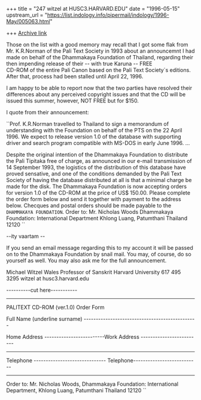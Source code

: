+++
title = "247 witzel at HUSC3.HARVARD.EDU"
date = "1996-05-15"
upstream_url = "https://list.indology.info/pipermail/indology/1996-May/005063.html"

+++
[Archive link](https://list.indology.info/pipermail/indology/1996-May/005063.html)



Those on the list with a good memory may recall that I got some flak from 
Mr. K.R.Norman of the Pali Text Society in 1993 about an announcemnt I 
had made on behalf of the Dhammakaya Foundation of Thailand, regarding 
their then impending release of their -- with true Karuna --  FREE  
CD-ROM of the entire Pali Canon based on the Pali Text Society`s 
editions. After that,  process had been stalled until  April 22, 1996.

I am happy to be able to report now that the two parties have resolved 
their differences about any perceived copyright issues and that the CD 
will be issued this summer, however, NOT FREE  but for $150. 

I quote from their announcement:


``Prof. K.R.Norman travelled to Thailand to sign a memorandum of 
understanding with the Foundation on behalf of the PTS on the 22 April 
1996. 
We expect to release version 1.0 of the database  with supporting driver 
and search program compatible with MS-DOS in early June 1996. ...

Despite the original intention of the Dhammakaya Foundation to distribute 
the Pali Tipitaka free of charge, as announced in our e-mail transmission 
of 14 September 1993, the logistics of the distribution of this database 
have proved sensative, and one of the conditions demanded by the Pali 
Text Society of having the database distributed at all is that a minimal 
charge be made for the disk.
The Dhammakaya Foundation is now accepting orders for version 1.0 of the 
CD-ROM at the price of US$ 150.00. Please complete the order form below 
and send it together with payment to the address below. Checques and 
postal orders should be made payable to the ``DHAMMAKAYA FOUNDATION``.
Order to:
Mr. Nicholas Woods
Dhammakaya Foundation:
International Department
Khlong Luang,
Patumthani
Thailand 12120 ``

--ity vaartam --


If you send an email message regarding this to my account it will be 
passed on to the Dhammakaya Foundation by snail mail. You may, of course, 
do so yourself as well. You may also ask me for the full announcement.

Michael Witzel
Wales Professor of Sanskrit
Harvard University
617 495 3295
witzel at husc3.harvard.edu


----------cut here-----------  


----------------------------------------------------------------------------
PALITEXT CD-ROM (ver.1.0) Order Form

Full Name (underline surname) -----------------------------------------------

Home  Address -------------------------Work Address -------------------------

-----------------------------------------------------------------------------

Telephone ------------------------------ Telephone---------------------------


-----------------------------------------------------------------------
Order to:  Mr. Nicholas Woods, Dhammakaya Foundation:
International Department, Khlong Luang, Patumthani
Thailand 12120 ``






